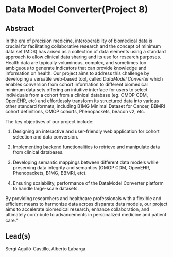 # Data Model Converter(Project 8)

## Abstract

In the era of precision medicine, interoperability of biomedical data is crucial for facilitating collaborative research and the concept of minimum data set (MDS) has arised as a collection of data elements using a standard approach to allow clinical data sharing and its use for research purposes. Health data are typically voluminous, complex, and sometimes too ambiguous to generate indicators that can provide knowledge and information on health. Our project aims to address this challenge by developing a versatile web-based tool, called *DataModel Converter* which enables conversion from cohort information to different biomedical minimum data sets offering an intuitive interface for users to select individuals from a cohort from a clinical database (eg. OMOP CDM, OpenEHR, etc) and effortlessly transform its structured data into various other standard formats, including B1MG Minimal Dataset for Cancer, BBMRI cohort definitions, OMOP cohorts, Phenopackets, beacon v2, etc.

The key objectives of our project include:

 1. Designing an interactive and user-friendly web application for cohort selection and data conversion.
    
 2. Implementing backend functionalities to retrieve and manipulate data from clinical databases.
    
 3. Developing semantic mappings between different data models while preserving data integrity and semantics (OMOP CDM, OpenEHR, Phenopackets, B1MG, BBMRI, etc).
    
 4. Ensuring scalability, performance of the DataModel Converter platform to handle large-scale datasets.
    

By providing researchers and healthcare professionals with a flexible and efficient means to harmonize data across disparate data models, our project aims to accelerate biomedical research, enhance collaboration, and ultimately contribute to advancements in personalized medicine and patient care."

## Lead(s)

Sergi Aguiló-Castillo, Alberto Labarga
